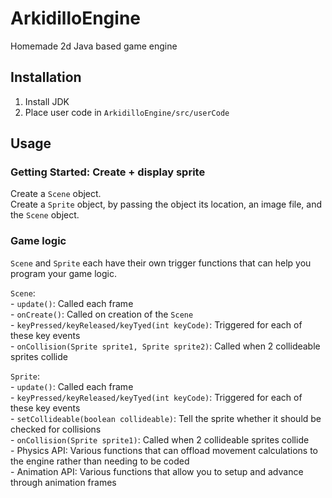 # ArkidilloEngine
Homemade 2d Java based game engine

## Installation
1. Install JDK
2. Place user code in `ArkidilloEngine/src/userCode`

## Usage

### Getting Started: Create + display sprite
Create a `Scene` object.  
Create a `Sprite` object, by passing the object its location, an image file, and the `Scene` object.

### Game logic
`Scene` and `Sprite` each have their own trigger functions that can help you program your game logic.  
  
`Scene`:   
    - `update()`: Called each frame  
    - `onCreate()`: Called on creation of the `Scene`  
    - `keyPressed/keyReleased/keyTyed(int keyCode)`: Triggered for each of these key events  
    - `onCollision(Sprite sprite1, Sprite sprite2)`: Called when 2 collideable sprites collide  
  
`Sprite`:   
    - `update()`: Called each frame  
    - `keyPressed/keyReleased/keyTyed(int keyCode)`: Triggered for each of these key events  
    - `setCollideable(boolean collideable)`: Tell the sprite whether it should be checked for collisions  
    - `onCollision(Sprite sprite1)`: Called when 2 collideable sprites collide  
    - Physics API: Various functions that can offload movement calculations to the engine rather than needing to be coded  
    - Animation API: Various functions that allow you to setup and advance through animation frames
    
